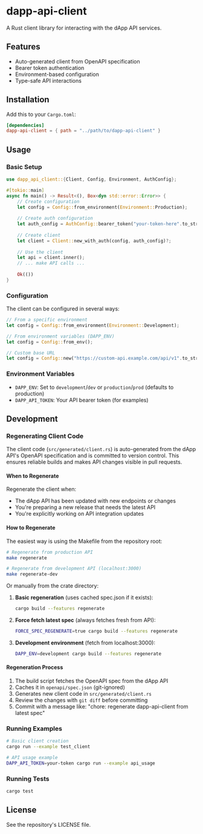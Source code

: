 # dapp-api-client

A Rust client library for interacting with the dApp API services.

## Features

- Auto-generated client from OpenAPI specification
- Bearer token authentication
- Environment-based configuration
- Type-safe API interactions

## Installation

Add this to your `Cargo.toml`:

```toml
[dependencies]
dapp-api-client = { path = "../path/to/dapp-api-client" }
```

## Usage

### Basic Setup

```rust
use dapp_api_client::{Client, Config, Environment, AuthConfig};

#[tokio::main]
async fn main() -> Result<(), Box<dyn std::error::Error>> {
    // Create configuration
    let config = Config::from_environment(Environment::Production);
    
    // Create auth configuration
    let auth_config = AuthConfig::bearer_token("your-token-here".to_string())?;
    
    // Create client
    let client = Client::new_with_auth(config, auth_config)?;
    
    // Use the client
    let api = client.inner();
    // ... make API calls ...
    
    Ok(())
}
```

### Configuration

The client can be configured in several ways:

```rust
// From a specific environment
let config = Config::from_environment(Environment::Development);

// From environment variables (DAPP_ENV)
let config = Config::from_env();

// Custom base URL
let config = Config::new("https://custom-api.example.com/api/v1".to_string());
```

### Environment Variables

- `DAPP_ENV`: Set to `development`/`dev` or `production`/`prod` (defaults to production)
- `DAPP_API_TOKEN`: Your API bearer token (for examples)

## Development

### Regenerating Client Code

The client code (`src/generated/client.rs`) is auto-generated from the dApp API's OpenAPI specification and is committed to version control. This ensures reliable builds and makes API changes visible in pull requests.

#### When to Regenerate

Regenerate the client when:
- The dApp API has been updated with new endpoints or changes
- You're preparing a new release that needs the latest API
- You're explicitly working on API integration updates

#### How to Regenerate

The easiest way is using the Makefile from the repository root:

```bash
# Regenerate from production API
make regenerate

# Regenerate from development API (localhost:3000)
make regenerate-dev
```

Or manually from the crate directory:

1. **Basic regeneration** (uses cached spec.json if it exists):
   ```bash
   cargo build --features regenerate
   ```

2. **Force fetch latest spec** (always fetches fresh from API):
   ```bash
   FORCE_SPEC_REGENERATE=true cargo build --features regenerate
   ```

3. **Development environment** (fetch from localhost:3000):
   ```bash
   DAPP_ENV=development cargo build --features regenerate
   ```

#### Regeneration Process

1. The build script fetches the OpenAPI spec from the dApp API
2. Caches it in `openapi/spec.json` (git-ignored)
3. Generates new client code in `src/generated/client.rs`
4. Review the changes with `git diff` before committing
5. Commit with a message like: "chore: regenerate dapp-api-client from latest spec"

### Running Examples

```bash
# Basic client creation
cargo run --example test_client

# API usage example
DAPP_API_TOKEN=your-token cargo run --example api_usage
```

### Running Tests

```bash
cargo test
```

## License

See the repository's LICENSE file.
